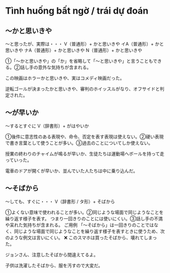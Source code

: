 # Tình huống bất ngờ / trái dự đoán

## 〜かと思いきや
〜と思ったが、実際は・・・
V（普通形）+ かと思いきや イA（普通形）+ かと思いきや ナA（普通形）+ かと思いきや N（普通形）+ かと思いきや


①「〜かと思いきや」の「か」を省略して「〜と思いきや」と言うこともできる。②話し手の意外な気持ちが含まれる。

この映画はホラーかと思いきや、実はコメディ映画だった。

逆転ゴールが決まったかと思いきや、審判のホイッスルがなり、オフサイドと判定された。

## 〜が早いか
〜するとすぐに
V（辞書形）+ がはやいか


①後件に意志性のある表現や、命令、否定を表す表現は使えない。②硬い表現で書き言葉として使うことが多い。③過去のことについてしか使えない。

授業の終わりのチャイムが鳴るが早いか、生徒たちは運動場へボールを持って走っていった。

電車のドアが開くが早いか、並んでいた人たちは中に乗り込んだ。

## 〜そばから
〜しても、すぐに・・・
V（辞書形 / タ形）+ そばから


①よくない意味で使われることが多い。②同じような場面で同じようなことを繰り返す様子を表す。
つまり一回きりのことには使いにくい。③話し手の不満や呆れた気持ちが含まれる。 ご用例 「〜そばから」は一回きりのことではなく、同じような場面で同じようなことを繰り返す様子を表すときに使うため、次のような例文は言いにくい。 ❌ このスマホは買ったそばから、壊れてしまった。

ジョンさん、注意したそばから間違えてるよ。

子供は洗濯したそばから、服を汚すので大変だ。

